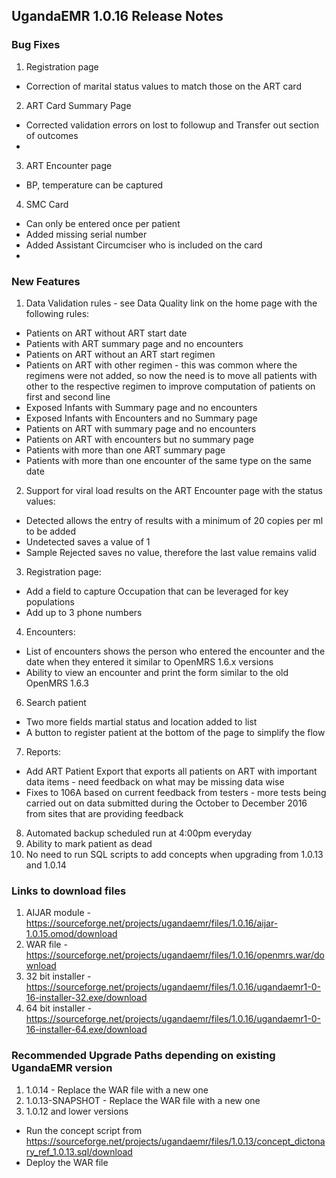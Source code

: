 ## UgandaEMR 1.0.16 Release Notes
### Bug Fixes
1. Registration page 
  * Correction of marital status values to match those on the ART card
2. ART Card Summary Page
  * Corrected validation errors on lost to followup and Transfer out section of outcomes 
  * 
3. ART Encounter page 
  * BP, temperature can be captured
4. SMC Card 
  * Can only be entered once per patient 
  * Added missing serial number 
  * Added Assistant Circumciser who is included on the card 
  * 

### New Features
1. Data Validation rules - see Data Quality link on the home page with the following rules:
  * Patients on ART without ART start date 
  * Patients with ART summary page and no encounters 
  * Patients on ART without an ART start regimen 
  * Patients on ART with other regimen - this was common where the regimens were not added, so now the need is to move all patients with other to the respective regimen to improve computation of patients on first and second line 
  * Exposed Infants with Summary page and no encounters 
  * Exposed Infants with Encounters and no Summary page 
  * Patients on ART with summary page and no encounters 
  * Patients on ART with encounters but no summary page
  * Patients with more than one ART summary page 
  * Patients with more than one encounter of the same type on the same date 

2. Support for viral load results on the ART Encounter page with the status values:
  * Detected allows the entry of results with a minimum of 20 copies per ml to be added 
  * Undetected saves a value of 1
  * Sample Rejected saves no value, therefore the last value remains valid 

3. Registration page: 
  * Add a field to capture Occupation that can be leveraged for key populations 
  * Add up to 3 phone numbers  
4. Encounters:
  * List of encounters shows the person who entered the encounter and the date when they entered it similar to OpenMRS 1.6.x versions  
  * Ability to view an encounter and print the form similar to the old OpenMRS 1.6.3
6. Search patient
  * Two more fields martial status and location added to list
  * A button to register patient at the bottom of the page to simplify the flow 
7. Reports:
  * Add ART Patient Export that exports all patients on ART with important data items - need feedback on what may be missing data wise 
  * Fixes to 106A based on current feedback from testers - more tests being carried out on data submitted during the October to December 2016 from sites that are providing feedback 
8. Automated backup scheduled run at 4:00pm everyday 
9. Ability to mark patient as dead
10. No need to run SQL scripts to add concepts when upgrading from 1.0.13 and 1.0.14

### Links to download files
1. AIJAR module - https://sourceforge.net/projects/ugandaemr/files/1.0.16/aijar-1.0.15.omod/download
2. WAR file - https://sourceforge.net/projects/ugandaemr/files/1.0.16/openmrs.war/download
3. 32 bit installer - https://sourceforge.net/projects/ugandaemr/files/1.0.16/ugandaemr1-0-16-installer-32.exe/download
4. 64 bit installer - https://sourceforge.net/projects/ugandaemr/files/1.0.16/ugandaemr1-0-16-installer-64.exe/download

### Recommended Upgrade Paths depending on existing UgandaEMR version 
1. 1.0.14 - Replace the WAR file with a new one 
2. 1.0.13-SNAPSHOT - Replace the WAR file with a new one 
2. 1.0.12 and lower versions 
  - Run the concept script from https://sourceforge.net/projects/ugandaemr/files/1.0.13/concept_dictonary_ref_1.0.13.sql/download
  - Deploy the WAR file 






  